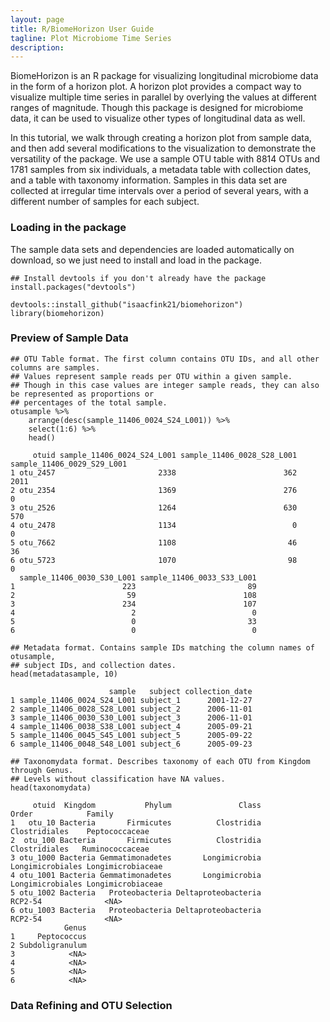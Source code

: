 ```yaml
---
layout: page
title: R/BiomeHorizon User Guide
tagline: Plot Microbiome Time Series
description: 
---
```


BiomeHorizon is an R package for visualizing longitudinal microbiome data in the form of a horizon plot. A horizon plot provides a compact way to visualize multiple time series in parallel by overlying the values at different ranges of magnitude. Though this package is designed for microbiome data, it can be used to visualize other types of longitudinal data as well.

In this tutorial, we walk through creating a horizon plot from sample data, and then add several modifications to the visualization to demonstrate the versatility of the package. We use a sample OTU table with 8814 OTUs and 1781 samples from six individuals, a metadata table with collection dates, and a table with taxonomy information. Samples in this data set are collected at irregular time intervals over a period of several years, with a different number of samples for each subject.

### Loading in the package

The sample data sets and dependencies are loaded automatically on download, so we just need to install and load in the package.

```
## Install devtools if you don't already have the package
install.packages("devtools")

devtools::install_github("isaacfink21/biomehorizon")
library(biomehorizon)
```

### Preview of Sample Data

```
## OTU Table format. The first column contains OTU IDs, and all other columns are samples. 
## Values represent sample reads per OTU within a given sample. 
## Though in this case values are integer sample reads, they can also be represented as proportions or 
## percentages of the total sample.
otusample %>% 
	arrange(desc(sample_11406_0024_S24_L001)) %>% 
	select(1:6) %>% 
	head()
```

```
     otuid sample_11406_0024_S24_L001 sample_11406_0028_S28_L001 sample_11406_0029_S29_L001
1 otu_2457                       2338                        362                       2011
2 otu_2354                       1369                        276                          0
3 otu_2526                       1264                        630                        570
4 otu_2478                       1134                          0                          0
5 otu_7662                       1108                         46                         36
6 otu_5723                       1070                         98                          0
  sample_11406_0030_S30_L001 sample_11406_0033_S33_L001
1                        223                         89
2                         59                        108
3                        234                        107
4                          2                          0
5                          0                         33
6                          0                          0
```

```
## Metadata format. Contains sample IDs matching the column names of otusample, 
## subject IDs, and collection dates.
head(metadatasample, 10)
```

```
                      sample   subject collection_date
1 sample_11406_0024_S24_L001 subject_1      2001-12-27
2 sample_11406_0028_S28_L001 subject_2      2006-11-01
3 sample_11406_0030_S30_L001 subject_3      2006-11-01
4 sample_11406_0038_S38_L001 subject_4      2005-09-21
5 sample_11406_0045_S45_L001 subject_5      2005-09-22
6 sample_11406_0048_S48_L001 subject_6      2005-09-23
```

```
## Taxonomydata format. Describes taxonomy of each OTU from Kingdom through Genus.
## Levels without classification have NA values.
head(taxonomydata)
```

```
     otuid  Kingdom           Phylum               Class            Order            Family
1   otu_10 Bacteria       Firmicutes          Clostridia    Clostridiales    Peptococcaceae
2  otu_100 Bacteria       Firmicutes          Clostridia    Clostridiales   Ruminococcaceae
3 otu_1000 Bacteria Gemmatimonadetes       Longimicrobia Longimicrobiales Longimicrobiaceae
4 otu_1001 Bacteria Gemmatimonadetes       Longimicrobia Longimicrobiales Longimicrobiaceae
5 otu_1002 Bacteria   Proteobacteria Deltaproteobacteria          RCP2-54              <NA>
6 otu_1003 Bacteria   Proteobacteria Deltaproteobacteria          RCP2-54              <NA>
            Genus
1     Peptococcus
2 Subdoligranulum
3            <NA>
4            <NA>
5            <NA>
6            <NA>
```

### Data Refining and OTU Selection

